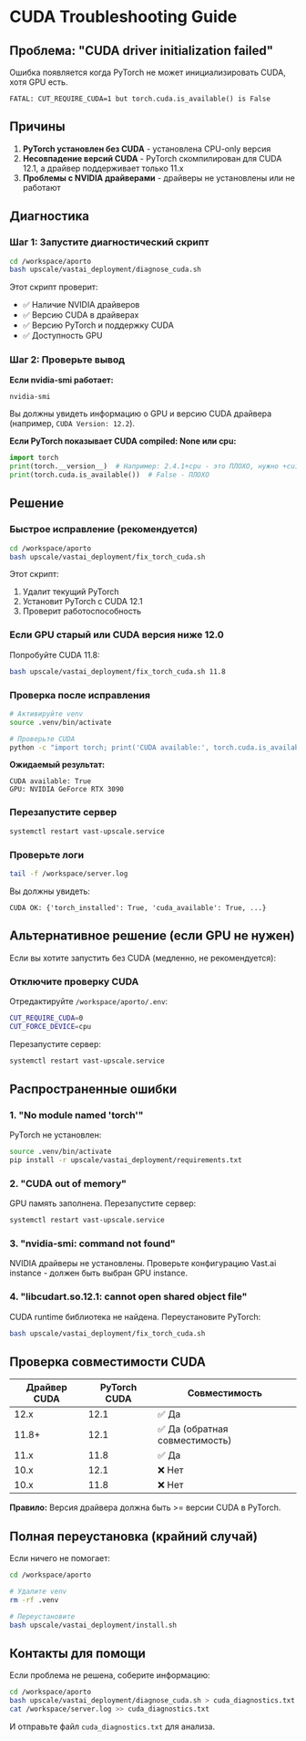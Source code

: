 # CUDA Troubleshooting Guide

## Проблема: "CUDA driver initialization failed"

Ошибка появляется когда PyTorch не может инициализировать CUDA, хотя GPU есть.

```
FATAL: CUT_REQUIRE_CUDA=1 but torch.cuda.is_available() is False
```

## Причины

1. **PyTorch установлен без CUDA** - установлена CPU-only версия
2. **Несовпадение версий CUDA** - PyTorch скомпилирован для CUDA 12.1, а драйвер поддерживает только 11.x
3. **Проблемы с NVIDIA драйверами** - драйверы не установлены или не работают

## Диагностика

### Шаг 1: Запустите диагностический скрипт

```bash
cd /workspace/aporto
bash upscale/vastai_deployment/diagnose_cuda.sh
```

Этот скрипт проверит:
- ✅ Наличие NVIDIA драйверов
- ✅ Версию CUDA в драйверах
- ✅ Версию PyTorch и поддержку CUDA
- ✅ Доступность GPU

### Шаг 2: Проверьте вывод

**Если nvidia-smi работает:**
```bash
nvidia-smi
```

Вы должны увидеть информацию о GPU и версию CUDA драйвера (например, `CUDA Version: 12.2`).

**Если PyTorch показывает CUDA compiled: None или cpu:**
```python
import torch
print(torch.__version__)  # Например: 2.4.1+cpu - это ПЛОХО, нужно +cu121
print(torch.cuda.is_available())  # False - ПЛОХО
```

## Решение

### Быстрое исправление (рекомендуется)

```bash
cd /workspace/aporto
bash upscale/vastai_deployment/fix_torch_cuda.sh
```

Этот скрипт:
1. Удалит текущий PyTorch
2. Установит PyTorch с CUDA 12.1
3. Проверит работоспособность

### Если GPU старый или CUDA версия ниже 12.0

Попробуйте CUDA 11.8:

```bash
bash upscale/vastai_deployment/fix_torch_cuda.sh 11.8
```

### Проверка после исправления

```bash
# Активируйте venv
source .venv/bin/activate

# Проверьте CUDA
python -c "import torch; print('CUDA available:', torch.cuda.is_available()); print('GPU:', torch.cuda.get_device_name(0) if torch.cuda.is_available() else 'N/A')"
```

**Ожидаемый результат:**
```
CUDA available: True
GPU: NVIDIA GeForce RTX 3090
```

### Перезапустите сервер

```bash
systemctl restart vast-upscale.service
```

### Проверьте логи

```bash
tail -f /workspace/server.log
```

Вы должны увидеть:
```
CUDA OK: {'torch_installed': True, 'cuda_available': True, ...}
```

## Альтернативное решение (если GPU не нужен)

Если вы хотите запустить без CUDA (медленно, не рекомендуется):

### Отключите проверку CUDA

Отредактируйте `/workspace/aporto/.env`:
```bash
CUT_REQUIRE_CUDA=0
CUT_FORCE_DEVICE=cpu
```

Перезапустите сервер:
```bash
systemctl restart vast-upscale.service
```

## Распространенные ошибки

### 1. "No module named 'torch'"

PyTorch не установлен:
```bash
source .venv/bin/activate
pip install -r upscale/vastai_deployment/requirements.txt
```

### 2. "CUDA out of memory"

GPU память заполнена. Перезапустите сервер:
```bash
systemctl restart vast-upscale.service
```

### 3. "nvidia-smi: command not found"

NVIDIA драйверы не установлены. Проверьте конфигурацию Vast.ai instance - должен быть выбран GPU instance.

### 4. "libcudart.so.12.1: cannot open shared object file"

CUDA runtime библиотека не найдена. Переустановите PyTorch:
```bash
bash upscale/vastai_deployment/fix_torch_cuda.sh
```

## Проверка совместимости CUDA

| Драйвер CUDA | PyTorch CUDA | Совместимость |
|--------------|--------------|---------------|
| 12.x         | 12.1         | ✅ Да         |
| 11.8+        | 12.1         | ✅ Да (обратная совместимость) |
| 11.x         | 11.8         | ✅ Да         |
| 10.x         | 12.1         | ❌ Нет        |
| 10.x         | 11.8         | ❌ Нет        |

**Правило:** Версия драйвера должна быть >= версии CUDA в PyTorch.

## Полная переустановка (крайний случай)

Если ничего не помогает:

```bash
cd /workspace/aporto

# Удалите venv
rm -rf .venv

# Переустановите
bash upscale/vastai_deployment/install.sh
```

## Контакты для помощи

Если проблема не решена, соберите информацию:

```bash
cd /workspace/aporto
bash upscale/vastai_deployment/diagnose_cuda.sh > cuda_diagnostics.txt
cat /workspace/server.log >> cuda_diagnostics.txt
```

И отправьте файл `cuda_diagnostics.txt` для анализа.
